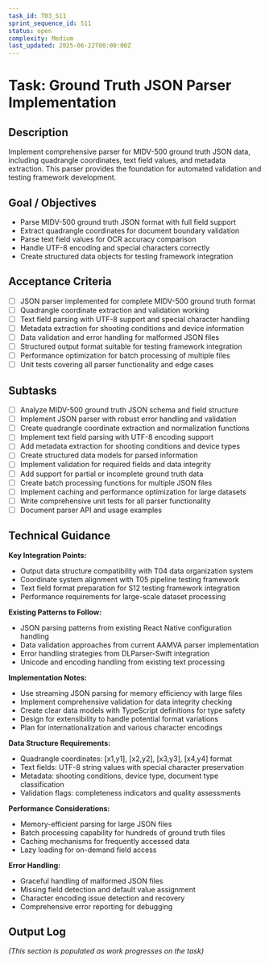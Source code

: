 ```yaml
---
task_id: T03_S11
sprint_sequence_id: S11
status: open
complexity: Medium
last_updated: 2025-06-22T00:00:00Z
---
```


# Task: Ground Truth JSON Parser Implementation

## Description
Implement comprehensive parser for MIDV-500 ground truth JSON data, including quadrangle coordinates, text field values, and metadata extraction. This parser provides the foundation for automated validation and testing framework development.

## Goal / Objectives
- Parse MIDV-500 ground truth JSON format with full field support
- Extract quadrangle coordinates for document boundary validation
- Parse text field values for OCR accuracy comparison
- Handle UTF-8 encoding and special characters correctly
- Create structured data objects for testing framework integration

## Acceptance Criteria
- [ ] JSON parser implemented for complete MIDV-500 ground truth format
- [ ] Quadrangle coordinate extraction and validation working
- [ ] Text field parsing with UTF-8 support and special character handling
- [ ] Metadata extraction for shooting conditions and device information
- [ ] Data validation and error handling for malformed JSON files
- [ ] Structured output format suitable for testing framework integration
- [ ] Performance optimization for batch processing of multiple files
- [ ] Unit tests covering all parser functionality and edge cases

## Subtasks
- [ ] Analyze MIDV-500 ground truth JSON schema and field structure
- [ ] Implement JSON parser with robust error handling and validation
- [ ] Create quadrangle coordinate extraction and normalization functions
- [ ] Implement text field parsing with UTF-8 encoding support
- [ ] Add metadata extraction for shooting conditions and device types
- [ ] Create structured data models for parsed information
- [ ] Implement validation for required fields and data integrity
- [ ] Add support for partial or incomplete ground truth data
- [ ] Create batch processing functions for multiple JSON files
- [ ] Implement caching and performance optimization for large datasets
- [ ] Write comprehensive unit tests for all parser functionality
- [ ] Document parser API and usage examples

## Technical Guidance

**Key Integration Points:**
- Output data structure compatibility with T04 data organization system
- Coordinate system alignment with T05 pipeline testing framework
- Text field format preparation for S12 testing framework integration
- Performance requirements for large-scale dataset processing

**Existing Patterns to Follow:**
- JSON parsing patterns from existing React Native configuration handling
- Data validation approaches from current AAMVA parser implementation
- Error handling strategies from DLParser-Swift integration
- Unicode and encoding handling from existing text processing

**Implementation Notes:**
- Use streaming JSON parsing for memory efficiency with large files
- Implement comprehensive validation for data integrity checking
- Create clear data models with TypeScript definitions for type safety
- Design for extensibility to handle potential format variations
- Plan for internationalization and various character encodings

**Data Structure Requirements:**
- Quadrangle coordinates: [x1,y1], [x2,y2], [x3,y3], [x4,y4] format
- Text fields: UTF-8 string values with special character preservation
- Metadata: shooting conditions, device type, document type classification
- Validation flags: completeness indicators and quality assessments

**Performance Considerations:**
- Memory-efficient parsing for large JSON files
- Batch processing capability for hundreds of ground truth files
- Caching mechanisms for frequently accessed data
- Lazy loading for on-demand field access

**Error Handling:**
- Graceful handling of malformed JSON files
- Missing field detection and default value assignment
- Character encoding issue detection and recovery
- Comprehensive error reporting for debugging

## Output Log
*(This section is populated as work progresses on the task)*